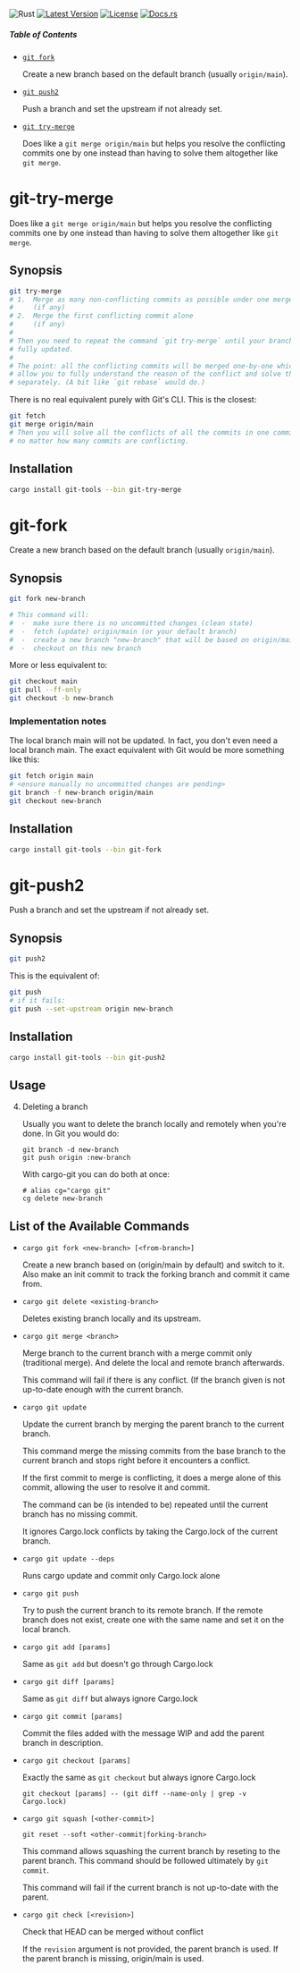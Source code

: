 ![Rust](https://github.com/cecton/git-tools/workflows/Rust/badge.svg)
[![Latest Version](https://img.shields.io/crates/v/git-tools.svg)](https://crates.io/crates/git-tools)
[![License](https://img.shields.io/badge/license-MIT-blue.svg)](http://opensource.org/licenses/MIT)
[![Docs.rs](https://docs.rs/git-tools/badge.svg)](https://docs.rs/git-tools)

##### Table of Contents

 *  [`git fork`](#git-fork)

    Create a new branch based on the default branch (usually `origin/main`).

 *  [`git push2`](#git-push2)

    Push a branch and set the upstream if not already set.

 *  [`git try-merge`](#git-try-merge)

    Does like a `git merge origin/main` but helps you resolve the conflicting
    commits one by one instead than having to solve them altogether like
    `git merge`.

git-try-merge
=============

Does like a `git merge origin/main` but helps you resolve the conflicting
commits one by one instead than having to solve them altogether like
`git merge`.

Synopsis
--------

```bash
git try-merge
# 1.  Merge as many non-conflicting commits as possible under one merge commit
#     (if any)
# 2.  Merge the first conflicting commit alone
#     (if any)
#
# Then you need to repeat the command `git try-merge` until your branch is
# fully updated.
#
# The point: all the conflicting commits will be merged one-by-one which will
# allow you to fully understand the reason of the conflict and solve them
# separately. (A bit like `git rebase` would do.)
```

There is no real equivalent purely with Git's CLI. This is the closest:

```bash
git fetch
git merge origin/main
# Then you will solve all the conflicts of all the commits in one commit,
# no matter how many commits are conflicting.
```

Installation
------------

```bash
cargo install git-tools --bin git-try-merge
```

git-fork
========

Create a new branch based on the default branch (usually `origin/main`).

Synopsis
--------

```bash
git fork new-branch

# This command will:
#  -  make sure there is no uncommitted changes (clean state)
#  -  fetch (update) origin/main (or your default branch)
#  -  create a new branch "new-branch" that will be based on origin/main
#  -  checkout on this new branch
```

More or less equivalent to:

```bash
git checkout main
git pull --ff-only
git checkout -b new-branch
```

### Implementation notes

The local branch main will not be updated. In fact, you don't even
need a local branch main. The exact equivalent with Git would be more
something like this:

```bash
git fetch origin main
# <ensure manually no uncommitted changes are pending>
git branch -f new-branch origin/main
git checkout new-branch
```

Installation
------------

```bash
cargo install git-tools --bin git-fork
```

git-push2
=========

Push a branch and set the upstream if not already set.

Synopsis
--------

```bash
git push2
```

This is the equivalent of:

```bash
git push
# if it fails:
git push --set-upstream origin new-branch
```

Installation
------------

```bash
cargo install git-tools --bin git-push2
```



Usage
-----

4.  Deleting a branch

    Usually you want to delete the branch locally and remotely when you're
    done. In Git you would do:

    ```
    git branch -d new-branch
    git push origin :new-branch
    ```

    With cargo-git you can do both at once:

    ```
    # alias cg="cargo git"
    cg delete new-branch
    ```

List of the Available Commands
------------------------------

 *  `cargo git fork <new-branch> [<from-branch>]`

    Create a new branch based on <from-branch> (origin/main by default) and
    switch to it. Also make an init commit to track the forking branch and
    commit it came from.

 *  `cargo git delete <existing-branch>`

    Deletes existing branch locally and its upstream.

 *  `cargo git merge <branch>`

    Merge branch to the current branch with a merge commit only
    (traditional merge). And delete the local and remote branch afterwards.

    This command will fail if there is any conflict. (If the branch given is
    not up-to-date enough with the current branch.

 *  `cargo git update`

    Update the current branch by merging the parent branch to the current
    branch.

    This command merge the missing commits from the base branch to the current
    branch and stops right before it encounters a conflict.

    If the first commit to merge is conflicting, it does a merge alone of this
    commit, allowing the user to resolve it and commit.

    The command can be (is intended to be) repeated until the current branch
    has no missing commit.

    It ignores Cargo.lock conflicts by taking the Cargo.lock of the current
    branch.

 *  `cargo git update --deps`

    Runs cargo update and commit only Cargo.lock alone

 *  `cargo git push`

    Try to push the current branch to its remote branch. If the remote branch
    does not exist, create one with the same name and set it on the local
    branch.

 *  `cargo git add [params]`

    Same as `git add` but doesn't go through Cargo.lock

 *  `cargo git diff [params]`

    Same as `git diff` but always ignore Cargo.lock

 *  `cargo git commit [params]`

    Commit the files added with the message WIP and add the parent branch in
    description.

 *  `cargo git checkout [params]`

    Exactly the same as `git checkout` but always ignore Cargo.lock

    `git checkout [params] -- (git diff --name-only | grep -v Cargo.lock)`

 *  `cargo git squash [<other-commit>]`

    `git reset --soft <other-commit|forking-branch>`

    This command allows squashing the current branch by reseting to the parent
    branch. This command should be followed ultimately by `git commit`.

    This command will fail if the current branch is not up-to-date with the
    parent.

*  `cargo git check [<revision>]`

    Check that HEAD can be merged without conflict

    If the `revision` argument is not provided, the parent branch is used. If
    the parent branch is missing, origin/main is used.
